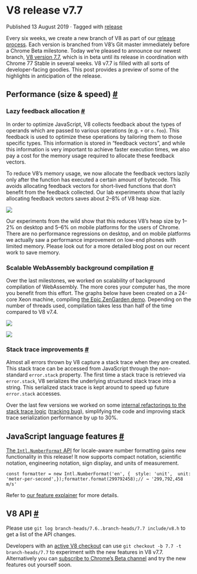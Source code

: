 V8 release v7.7
===============

Published 13 August 2019 · Tagged with [release](/blog/tags/release)

Every six weeks, we create a new branch of V8 as part of our [release process](/docs/release-process). Each version is branched from V8’s Git master immediately before a Chrome Beta milestone. Today we’re pleased to announce our newest branch, [V8 version 7.7](https://chromium.googlesource.com/v8/v8.git/+log/branch-heads/7.7), which is in beta until its release in coordination with Chrome 77 Stable in several weeks. V8 v7.7 is filled with all sorts of developer-facing goodies. This post provides a preview of some of the highlights in anticipation of the release.

Performance (size & speed) [#](#performance)
--------------------------------------------

### Lazy feedback allocation [#](#lazy-feedback-allocation)

In order to optimize JavaScript, V8 collects feedback about the types of operands which are passed to various operations (e.g. `+` or `o.foo`). This feedback is used to optimize these operations by tailoring them to those specific types. This information is stored in “feedback vectors”, and while this information is very important to achieve faster execution times, we also pay a cost for the memory usage required to allocate these feedback vectors.

To reduce V8’s memory usage, we now allocate the feedback vectors lazily only after the function has executed a certain amount of bytecode. This avoids allocating feedback vectors for short-lived functions that don’t benefit from the feedback collected. Our lab experiments show that lazily allocating feedback vectors saves about 2–8% of V8 heap size.

![](/_img/v8-release-77/lazy-feedback-allocation.svg)

Our experiments from the wild show that this reduces V8’s heap size by 1–2% on desktop and 5–6% on mobile platforms for the users of Chrome. There are no performance regressions on desktop, and on mobile platforms we actually saw a performance improvement on low-end phones with limited memory. Please look out for a more detailed blog post on our recent work to save memory.

### Scalable WebAssembly background compilation [#](#wasm-compilation)

Over the last milestones, we worked on scalability of background compilation of WebAssembly. The more cores your computer has, the more you benefit from this effort. The graphs below have been created on a 24-core Xeon machine, compiling [the Epic ZenGarden demo](https://s3.amazonaws.com/mozilla-games/ZenGarden/EpicZenGarden.html). Depending on the number of threads used, compilation takes less than half of the time compared to V8 v7.4.

![](/_img/v8-release-77/liftoff-compilation-speedup.svg)

![](/_img/v8-release-77/turbofan-compilation-speedup.svg)

### Stack trace improvements [#](#stack-trace-improvements)

Almost all errors thrown by V8 capture a stack trace when they are created. This stack trace can be accessed from JavaScript through the non-standard `error.stack` property. The first time a stack trace is retrieved via `error.stack`, V8 serializes the underlying structured stack trace into a string. This serialized stack trace is kept around to speed up future `error.stack` accesses.

Over the last few versions we worked on some [internal refactorings to the stack trace logic](https://docs.google.com/document/d/1WIpwLgkIyeHqZBc9D3zDtWr7PL-m_cH6mfjvmoC6kSs/edit) ([tracking bug](https://bugs.chromium.org/p/v8/issues/detail?id=8742)), simplifying the code and improving stack trace serialization performance by up to 30%.

JavaScript language features [#](#javascript-language-features)
---------------------------------------------------------------

[The `Intl.NumberFormat` API](/features/intl-numberformat) for locale-aware number formatting gains new functionality in this release! It now supports compact notation, scientific notation, engineering notation, sign display, and units of measurement.

    const formatter = new Intl.NumberFormat('en', {  style: 'unit',  unit: 'meter-per-second',});formatter.format(299792458);// → '299,792,458 m/s'

Refer to [our feature explainer](/features/intl-numberformat) for more details.

V8 API [#](#v8-api)
-------------------

Please use `git log branch-heads/7.6..branch-heads/7.7 include/v8.h` to get a list of the API changes.

Developers with an [active V8 checkout](/docs/source-code#using-git) can use `git checkout -b 7.7 -t branch-heads/7.7` to experiment with the new features in V8 v7.7. Alternatively you can [subscribe to Chrome’s Beta channel](https://www.google.com/chrome/browser/beta.html) and try the new features out yourself soon.